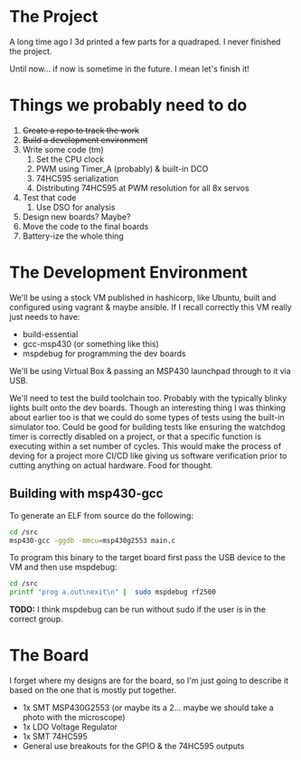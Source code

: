 # The Project 
A long time ago I 3d printed a few parts for a quadraped. I never finished the project.

Until now... if now is sometime in the future. I mean let's finish it!

# Things we probably need to do
1. ~~Create a repo to track the work~~
1. ~~Build a development environment~~
1. Write some code (tm)
    1. Set the CPU clock
    1. PWM using Timer_A (probably) & built-in DCO
    1. 74HC595 serialization
    1. Distributing 74HC595 at PWM resolution for all 8x servos
1. Test that code
    1. Use DSO for analysis
1. Design new boards? Maybe?
1. Move the code to the final boards
1. Battery-ize the whole thing

# The Development Environment
We'll be using a stock VM published in hashicorp, like Ubuntu, built and configured using vagrant & maybe ansible. If I recall correctly this VM really just needs to have:
- build-essential
- gcc-msp430 (or something like this)
- mspdebug for programming the dev boards

We'll be using Virtual Box & passing an MSP430 launchpad through to it via USB.

We'll need to test the build toolchain too. Probably with the typically blinky lights built onto the dev boards. Though an interesting thing I was thinking about earlier too is that we could do some types of tests using the built-in simulator too. Could be good for building tests like ensuring the watchdog timer is correctly disabled on a project, or that a specific function is executing within a set number of cycles. This would make the process of deving for a project more CI/CD like giving us software verification prior to cutting anything on actual hardware. Food for thought.

## Building with msp430-gcc
To generate an ELF from source do the following:

```bash
cd /src
msp430-gcc -ggdb -mmcu=msp430g2553 main.c
```
To program this binary to the target board first pass the USB device to the VM and then use mspdebug:
```bash
cd /src
printf "prog a.out\nexit\n" |  sudo mspdebug rf2500
```
**TODO:** I think mspdebug can be run without sudo if the user is in the correct group.

# The Board
I forget where my designs are for the board, so I'm just going to describe it based on the one that is mostly put together.

- 1x SMT MSP430G2553 (or maybe its a 2... maybe we should take a photo with the microscope)
- 1x LDO Voltage Regulator
- 1x SMT 74HC595
- General use breakouts for the GPIO & the 74HC595 outputs